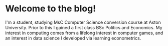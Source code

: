 # Welcome to the blog!

I'm a student, studying MsC Computer Science conversion course at Aston University. Prior to this I gained a first class BSc Politics and Economics.
My interest in computing comes from a lifelong interest in computer games, and an interest in data science I developed via learning econometrics. 

